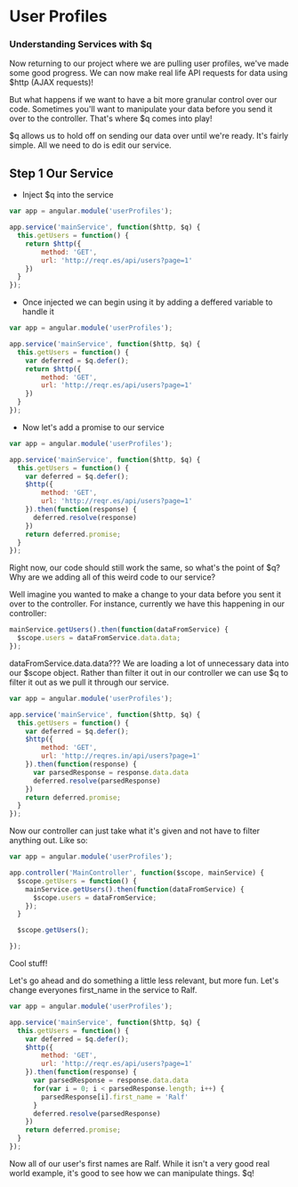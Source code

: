 # User Profiles
### Understanding Services with $q
Now returning to our project where we are pulling user profiles, we've made some good progress. We can now make real life API requests for data using $http (AJAX requests)!

But what happens if we want to have a bit more granular control over our code. Sometimes you'll want to manipulate your data before you send it over to the controller. That's where $q comes into play!

$q allows us to hold off on sending our data over until we're ready. It's fairly simple. All we need to do is edit our service.

## Step 1 Our Service
- Inject $q into the service
``` javascript
var app = angular.module('userProfiles');

app.service('mainService', function($http, $q) {
  this.getUsers = function() {
    return $http({
        method: 'GET',
        url: 'http://reqr.es/api/users?page=1'
    })
  }
});
```

- Once injected we can begin using it by adding a deffered variable to handle it

``` javascript
var app = angular.module('userProfiles');

app.service('mainService', function($http, $q) {
  this.getUsers = function() {
    var deferred = $q.defer();
    return $http({
        method: 'GET',
        url: 'http://reqr.es/api/users?page=1'
    })
  }
});
```

- Now let's add a promise to our service

``` javascript
var app = angular.module('userProfiles');

app.service('mainService', function($http, $q) {
  this.getUsers = function() {
    var deferred = $q.defer();
    $http({
        method: 'GET',
        url: 'http://reqr.es/api/users?page=1'
    }).then(function(response) {
      deferred.resolve(response)
    })
    return deferred.promise;
  }
});
```

Right now, our code should still work the same, so what's the point of $q? Why are we adding all of this weird code to our service?

Well imagine you wanted to make a change to your data before you sent it over to the controller. For instance, currently we have this happening in our controller:

``` javascript
mainService.getUsers().then(function(dataFromService) {
  $scope.users = dataFromService.data.data;
});
```

dataFromService.data.data??? We are loading a lot of unnecessary data into our $scope object. Rather than filter it out in our controller we can use $q to filter it out as we pull it through our service.

``` javascript
var app = angular.module('userProfiles');

app.service('mainService', function($http, $q) {
  this.getUsers = function() {
    var deferred = $q.defer();
    $http({
        method: 'GET',
        url: 'http://reqres.in/api/users?page=1'
    }).then(function(response) {
      var parsedResponse = response.data.data
      deferred.resolve(parsedResponse)
    })
    return deferred.promise;
  }
});
```

Now our controller can just take what it's given and not have to filter anything out. Like so:

``` javascript
var app = angular.module('userProfiles');

app.controller('MainController', function($scope, mainService) {
  $scope.getUsers = function() {
    mainService.getUsers().then(function(dataFromService) {
      $scope.users = dataFromService;
    });
  }

  $scope.getUsers();

});
```

Cool stuff!

Let's go ahead and do something a little less relevant, but more fun. Let's change everyones first_name in the service to Ralf.

``` javascript
var app = angular.module('userProfiles');

app.service('mainService', function($http, $q) {
  this.getUsers = function() {
    var deferred = $q.defer();
    $http({
        method: 'GET',
        url: 'http://reqr.es/api/users?page=1'
    }).then(function(response) {
      var parsedResponse = response.data.data
      for(var i = 0; i < parsedResponse.length; i++) {
        parsedResponse[i].first_name = 'Ralf'
      }
      deferred.resolve(parsedResponse)
    })
    return deferred.promise;
  }
});
```

Now all of our user's first names are Ralf. While it isn't a very good real world example, it's good to see how we can manipulate things. $q!
